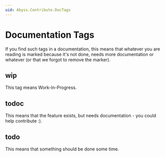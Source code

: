 ```yaml
---
uid: Abyss.Contribute.DocTags
---
```


# Documentation Tags

If you find such tags in a documentation, this means that whatever you are reading is marked because it's not done, needs more documentation or whatever (or that we forgot to remove the marker).

## wip
This tag means Work-In-Progress.

## todoc
This means that the feature exists, but needs documentation - you could help contribute :). 

## todo
This means that something should be done some time.